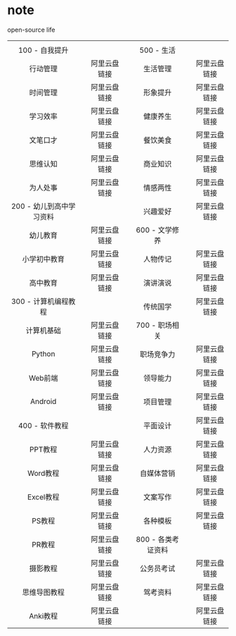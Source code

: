 # note
open-source life

|                    |   |        |   |              |   |        |
|:---------------------------------:|:---:|:--------:|:---:|:--------------:|:---:|:--------:|
|                |   |        |    |              |   |        |
| 100 - 自我提升                      |   |        |   | 500 - 生活     |   |        |
| 行动管理                            |   | 阿里云盘链接 |   | 生活管理         |   | 阿里云盘链接 |
| 时间管理                            |   | 阿里云盘链接 |   | 形象提升         |   | 阿里云盘链接 |
| 学习效率                            |   | 阿里云盘链接 |   | 健康养生         |   | 阿里云盘链接 |
| 文笔口才                            |   | 阿里云盘链接 |   | 餐饮美食         |   | 阿里云盘链接 |
| 思维认知                            |   | 阿里云盘链接 |   | 商业知识         |   | 阿里云盘链接 |
| 为人处事                            |   | 阿里云盘链接 |   | 情感两性         |   | 阿里云盘链接 |
| 200 - 幼儿到高中学习资料                 |   |        |   | 兴趣爱好         |   | 阿里云盘链接 |
| 幼儿教育                            |   | 阿里云盘链接 |   | 600 - 文学修养   |   |        |
| 小学初中教育                          |   | 阿里云盘链接 |   | 人物传记         |   | 阿里云盘链接 |
| 高中教育                            |   | 阿里云盘链接 |   | 演讲演说         |   | 阿里云盘链接 |
| 300 - 计算机编程教程                   |   |        |   | 传统国学         |   | 阿里云盘链接 |
| 计算机基础                           |   | 阿里云盘链接 |   | 700 - 职场相关   |   |        |
| Python                          |   | 阿里云盘链接 |   | 职场竞争力        |   | 阿里云盘链接 |
| Web前端                           |   | 阿里云盘链接 |   | 领导能力         |   | 阿里云盘链接 |
| Android                         |   | 阿里云盘链接 |   | 项目管理         |   | 阿里云盘链接 |
| 400 - 软件教程                      |   |        |   | 平面设计         |   | 阿里云盘链接 |
| PPT教程                           |   | 阿里云盘链接 |   | 人力资源         |   | 阿里云盘链接 |
| Word教程                          |   | 阿里云盘链接 |   | 自媒体营销        |   | 阿里云盘链接 |
| Excel教程                         |   | 阿里云盘链接 |   | 文案写作         |   | 阿里云盘链接 |
| PS教程                            |   | 阿里云盘链接 |   | 各种模板         |   | 阿里云盘链接 |
| PR教程                            |   | 阿里云盘链接 |   | 800 - 各类考证资料 |   |        |
| 摄影教程                            |   | 阿里云盘链接 |   | 公务员考试        |   | 阿里云盘链接 |
| 思维导图教程                          |   | 阿里云盘链接 |   | 驾考资料         |   | 阿里云盘链接 |
| Anki教程                          |   | 阿里云盘链接 |   |              |   | 阿里云盘链接 |